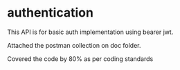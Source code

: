 # authentication

This API is for basic auth implementation using bearer jwt.

Attached the postman collection on doc folder.

Covered the code by 80% as per coding standards
